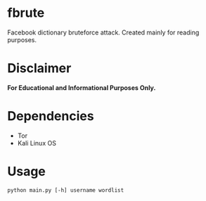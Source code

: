 # fbrute
Facebook dictionary bruteforce attack.
Created mainly for reading purposes.

# Disclaimer
**For Educational and Informational Purposes Only.**

# Dependencies
* Tor
* Kali Linux OS

# Usage
`python main.py [-h] username wordlist`
